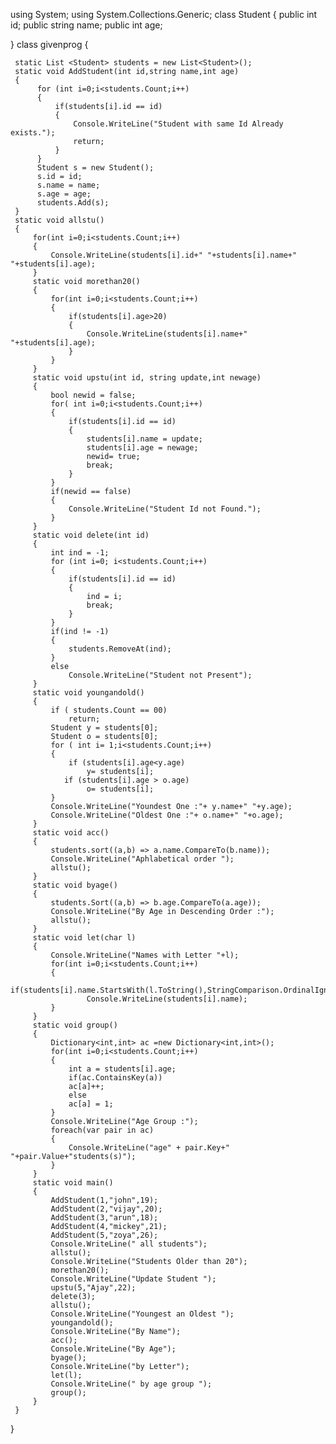 
using System;
using System.Collections.Generic;
class Student
{
    public int id;
    public string name;
    public int age;
    
}
class givenprog
{
    
     static List <Student> students = new List<Student>();
     static void AddStudent(int id,string name,int age)
     {
          for (int i=0;i<students.Count;i++)
          {
              if(students[i].id == id)
              {
                  Console.WriteLine("Student with same Id Already exists.");
                  return;
              }
          }
          Student s = new Student();
          s.id = id;
          s.name = name;
          s.age = age;
          students.Add(s);
     }
     static void allstu()
     {
         for(int i=0;i<students.Count;i++)
         {
             Console.WriteLine(students[i].id+" "+students[i].name+" "+students[i].age);
         }
         static void morethan20()
         {
             for(int i=0;i<students.Count;i++)
             {
                 if(students[i].age>20)
                 {
                     Console.WriteLine(students[i].name+" "+students[i].age);
                 }
             }
         }
         static void upstu(int id, string update,int newage)
         {
             bool newid = false;
             for( int i=0;i<students.Count;i++)
             {
                 if(students[i].id == id)
                 {
                     students[i].name = update;
                     students[i].age = newage;
                     newid= true;
                     break;
                 }
             }
             if(newid == false)
             {
                 Console.WriteLine("Student Id not Found.");
             }
         }
         static void delete(int id)
         {
             int ind = -1;
             for (int i=0; i<students.Count;i++)
             {
                 if(students[i].id == id)
                 {
                     ind = i;
                     break;
                 }
             }
             if(ind != -1)
             {
                 students.RemoveAt(ind);
             }
             else
                 Console.WriteLine("Student not Present");
         }
         static void youngandold()
         {
             if ( students.Count == 00)
                 return;
             Student y = students[0];
             Student o = students[0];
             for ( int i= 1;i<students.Count;i++)
             {
                 if (students[i].age<y.age)
                     y= students[i];
                if (students[i].age > o.age)
                     o= students[i];
             }
             Console.WriteLine("Youndest One :"+ y.name+" "+y.age);
             Console.WriteLine("Oldest One :"+ o.name+" "+o.age);
         }
         static void acc()
         {
             students.sort((a,b) => a.name.CompareTo(b.name));
             Console.WriteLine("Aphlabetical order ");
             allstu();
         }
         static void byage()
         {
             students.Sort((a,b) => b.age.CompareTo(a.age));
             Console.WriteLine("By Age in Descending Order :");
             allstu();
         }
         static void let(char l)
         {
             Console.WriteLine("Names with Letter "+l);
             for(int i=0;i<students.Count;i++)
             {
                 if(students[i].name.StartsWith(l.ToString(),StringComparison.OrdinalIgnoreCase))
                     Console.WriteLine(students[i].name);
             }
         }
         static void group()
         {
             Dictionary<int,int> ac =new Dictionary<int,int>();
             for(int i=0;i<students.Count;i++)
             {
                 int a = students[i].age;
                 if(ac.ContainsKey(a))
                 ac[a]++;
                 else
                 ac[a] = 1;
             }
             Console.WriteLine("Age Group :");
             foreach(var pair in ac)
             {
                 Console.WriteLine("age" + pair.Key+" "+pair.Value+"students(s)");
             }
         }
         static void main()
         {
             AddStudent(1,"john",19);
             AddStudent(2,"vijay",20);
             AddStudent(3,"arun",18);
             AddStudent(4,"mickey",21);
             AddStudent(5,"zoya",26);
             Console.WriteLine(" all students");
             allstu();
             Console.WriteLine("Students Older than 20");
             morethan20();
             Console.WriteLine("Update Student ");
             upstu(5,"Ajay",22);
             delete(3);
             allstu();
             Console.WriteLine("Youngest an Oldest ");
             youngandold();
             Console.WriteLine("By Name");
             acc();
             Console.WriteLine("By Age");
             byage();
             Console.WriteLine("by Letter");
             let(l);
             Console.WriteLine(" by age group ");
             group();
         }
     }
}









